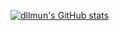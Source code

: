 <!-- GitHub stats from https://github.com/anuraghazra/github-readme-stats -->
[![dllmun's GitHub stats](https://github-readme-stats.vercel.app/api?username=dllmun&count_private=true&show_icons=ture&theme=transparent&hide_rank=false)](https://github.com/anuraghazra/github-readme-stats)
